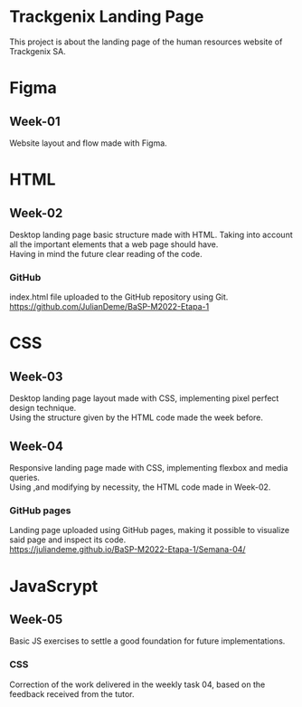 # Trackgenix Landing Page
This project is about the landing page of the human resources website of Trackgenix SA. 

# Figma
## Week-01

Website layout and flow made with Figma.

# HTML
## Week-02

Desktop landing page basic structure made with HTML. 
Taking into account all the important elements that a web page should have.
<br />
Having in mind the future clear reading of the code.
### GitHub
index.html file uploaded to the GitHub repository using Git.
<br />
https://github.com/JulianDeme/BaSP-M2022-Etapa-1


# CSS
## Week-03

Desktop landing page layout made with CSS, implementing pixel perfect design technique. 
<br />
Using the structure given by the HTML code made the week before.

## Week-04

Responsive landing page made with CSS, implementing flexbox and media queries. 
<br />
Using ,and modifying by necessity, the HTML code made in Week-02.

### GitHub pages
Landing page uploaded using GitHub pages, making it possible to visualize said page and inspect its code.
<br />
https://juliandeme.github.io/BaSP-M2022-Etapa-1/Semana-04/

# JavaScrypt
## Week-05

 Basic JS exercises to settle a good foundation for future implementations.
<br />

### CSS
Correction of the work delivered in the weekly task 04, based on the feedback received from the tutor.



